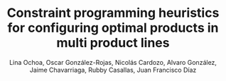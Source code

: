 ---
address: 
author: Lina Ochoa, Oscar González-Rojas, Nicolás Cardozo, Alvaro González, Jaime Chavarriaga, Rubby Casallas, Juan Francisco Díaz
booktitle: Information Sciences Journal
isbn: 
location: 
pages: 33 - 47
publisher: Elsevier
series: 
title: Constraint programming heuristics for configuring optimal products in multi product lines
month: February
doi: 10.1016/j.ins.2018.09.042
year: 2019
---